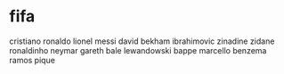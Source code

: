 # fifa

cristiano ronaldo
lionel messi
david bekham
ibrahimovic
zinadine zidane
ronaldinho
neymar
gareth bale
lewandowski
bappe
marcello
benzema
ramos
pique
